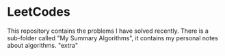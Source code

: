 # LeetCodes
This repository contains the problems I have solved recently. There is a sub-folder called "My Summary Algorithms", it contains my personal notes about algorithms.
"extra" 
